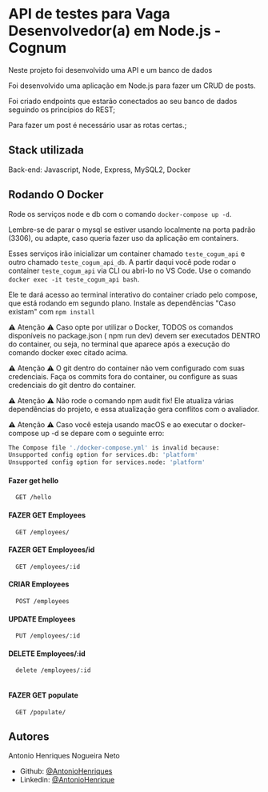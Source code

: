 # API de testes para Vaga Desenvolvedor(a) em Node.js - Cognum
Neste projeto foi desenvolvido uma API e um banco de dados 

Foi desenvolvido uma aplicação em Node.js para fazer um CRUD de posts.

Foi criado endpoints que estarão conectados ao seu banco de dados seguindo os princípios do REST;

Para fazer um post é necessário usar as rotas certas.;



## Stack utilizada
Back-end: Javascript, Node, Express, MySQL2, Docker

## Rodando O Docker
Rode os serviços node e db com o comando ```docker-compose up -d```.

Lembre-se de parar o mysql se estiver usando localmente na porta padrão (3306), ou adapte, caso queria fazer uso da aplicação em containers.

Esses serviços irão inicializar um container chamado ```teste_cogum_api``` e outro chamado ```teste_cogum_api_db```.
A partir daqui você pode rodar o container ```teste_cogum_api``` via CLI ou abri-lo no VS Code.
Use o comando ```docker exec -it teste_cogum_api bash```.

Ele te dará acesso ao terminal interativo do container criado pelo compose, que está rodando em segundo plano.
Instale as dependências "Caso existam" com ```npm install```

:warning: Atenção :warning: Caso opte por utilizar o Docker, TODOS os comandos disponíveis no package.json ( npm run dev) devem ser executados DENTRO do container, ou seja, no terminal que aparece após a execução do comando docker exec citado acima.

:warning: Atenção :warning: O git dentro do container não vem configurado com suas credenciais. Faça os commits fora do container, ou configure as suas credenciais do git dentro do container.

:warning: Atenção :warning: Não rode o comando npm audit fix! Ele atualiza várias dependências do projeto, e essa atualização gera conflitos com o avaliador.

:warning: Atenção :warning: Caso você esteja usando macOS e ao executar o docker-compose up -d se depare com o seguinte erro:

```bash
The Compose file './docker-compose.yml' is invalid because:
Unsupported config option for services.db: 'platform'
Unsupported config option for services.node: 'platform'
```




#### Fazer get hello
```http
  GET /hello
```

#### FAZER GET Employees
```http
  GET /employees/
```
#### FAZER GET Employees/id
```http
  GET /employees/:id
```

####  CRIAR Employees
```http
  POST /employees
```


####  UPDATE Employees
```http
  PUT /employees/:id
```
#### DELETE Employees/:id
```http
  delete /employees/:id
```

```
```
#### FAZER GET populate
```http
  GET /populate/
```


## Autores


Antonio Henriques Nogueira Neto

- Github: [@AntonioHenriques](https://www.github.com/AntonioNogueiraNeto)
- Linkedin: [@AntonioHenrique](https://www.linkedin.com/in/antonionetodev/)